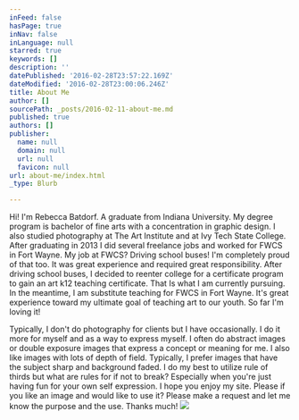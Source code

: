 ```yaml
---
inFeed: false
hasPage: true
inNav: false
inLanguage: null
starred: true
keywords: []
description: ''
datePublished: '2016-02-28T23:57:22.169Z'
dateModified: '2016-02-28T23:00:06.246Z'
title: About Me
author: []
sourcePath: _posts/2016-02-11-about-me.md
published: true
authors: []
publisher:
  name: null
  domain: null
  url: null
  favicon: null
url: about-me/index.html
_type: Blurb

---
```

Hi!
I'm Rebecca Batdorf. A graduate from Indiana University. My degree program is
bachelor of fine arts with a concentration in graphic design. I also studied
photography at The Art Institute and at Ivy Tech State College. After
graduating in 2013 I did several freelance jobs and worked for FWCS in Fort
Wayne. My job at FWCS? Driving school buses! I'm completely proud of that too.
It was great experience and required great responsibility. After driving school
buses, I decided to reenter college for a certificate program to gain an art
k12 teaching certificate. That Is what I am currently pursuing. In the meantime,
I am substitute teaching for FWCS in Fort Wayne. It's great experience toward
my ultimate goal of teaching art to our youth. So far I'm loving it! 

Typically, I don't do photography for clients but I have
occasionally. I do it more for myself and as a way to express myself. I often
do abstract images or double exposure images that express a concept or meaning
for me. I also like images with lots of depth of field. Typically, I prefer
images that have the subject sharp and background faded. I do my best to
utilize rule of thirds but what are rules for if not to break? Especially when
you're just having fun for your own self expression. I hope you enjoy my site.
Please if you like an image and would like to use it? Please make a request and
let me know the purpose and the use. Thanks much!
![](https://s3-us-west-2.amazonaws.com/the-grid-img/p/7dc8048b9b3a6cb1c9e1c9ac0756d0454cee0d40.jpg)